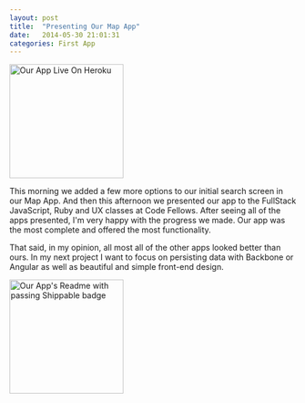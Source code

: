 ```yaml
---
layout: post
title:  "Presenting Our Map App"
date:   2014-05-30 21:01:31
categories: First App
---
```


<img src="http://photos-g.ak.instagram.com/hphotos-ak-xfp1/10387963_394121780727566_1333659592_n.jpg" width="200" height="200" alt="Our App Live On Heroku">

This morning we added a few more options to our initial search screen in our Map App. And then this afternoon we presented our app to the FullStack JavaScript, Ruby and UX classes at Code Fellows. After seeing all of the apps presented, I'm very happy with the progress we made. Our app was the most complete and offered the most functionality.

That said, in my opinion, all most all of the other apps looked better than ours. In my next project I want to focus on persisting data with Backbone or Angular as well as beautiful and simple front-end design.

<img src="http://photos-c.ak.instagram.com/hphotos-ak-xpf1/10354456_539702626134810_174029399_n.jpg" width="200" height="200" alt="Our App's Readme with passing Shippable badge">
